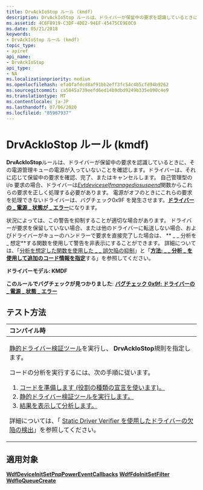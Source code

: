 ```yaml
---
title: DrvAckIoStop ルール (kmdf)
description: DrvAckIoStop ルールは、ドライバーが保留中の要求を認識しているときに、その電源管理キューの電源が入っていないことを確認します。ドライバーは、それに応じて保留中の要求を確認、完了、またはキャンセルします。
ms.assetid: 4C6F8919-C3DF-4DE2-94EF-45475CE9E0C0
ms.date: 05/21/2018
keywords:
- DrvAckIoStop ルール (kmdf)
topic_type:
- apiref
api_name:
- DrvAckIoStop
api_type:
- NA
ms.localizationpriority: medium
ms.openlocfilehash: efa0fafdcd8af91bb2eff3fc54c4b5cfd94b9262
ms.sourcegitcommit: ca5045a739eefd6ed14b9dbd9249b335e090c4e9
ms.translationtype: MT
ms.contentlocale: ja-JP
ms.lasthandoff: 07/06/2020
ms.locfileid: "85967937"
---
```

# <a name="drvackiostop-rule-kmdf"></a>DrvAckIoStop ルール (kmdf)


**DrvAckIoStop**ルールは、ドライバーが保留中の要求を認識しているときに、その電源管理キューの電源が入っていないことを確認します。ドライバーは、それに応じて保留中の要求を確認、完了、またはキャンセルします。 自己管理型の i/o 要求の場合、ドライバーは[*Evtdeviceselfmanagediosuspend*](https://docs.microsoft.com/windows-hardware/drivers/ddi/wdfdevice/nc-wdfdevice-evt_wdf_device_self_managed_io_suspend)関数からこれらの要求を正しく処理する必要があります。 電源がオフのときにこれらの要求を処理できないドライバーは、バグチェック0x9F を発生させます。[**ドライバーの \_ 電源 \_ 状態が \_ エラー**](https://docs.microsoft.com/windows-hardware/drivers/debugger/bug-check-0x9f--driver-power-state-failure)になります。

状況によっては、この警告を抑制することが適切な場合があります。 ドライバーが要求を保留していない場合、または他のドライバーに転送しない場合、およびドライバーがキューのハンドラーで要求を直接完了した場合は、 ** \_ \_ 分析を \_ 想定**する関数を使用して警告を非表示にすることができます。 詳細については、「[分析を想定した関数を使用した \_ \_ 誤欠陥の抑制](https://docs.microsoft.com/windows-hardware/drivers/devtest/using-the--analysis-assume-function-to-suppress-false-defects)」と「[**方法: \_ \_ 分析 \_ を使用して追加のコード情報を指定**](https://docs.microsoft.com/visualstudio/code-quality/how-to-specify-additional-code-information-by-using-analysis-assume?view=vs-2015)する」を参照してください。

**ドライバーモデル: KMDF**

**このルールでバグチェックが見つかりました**: [**バグチェック 0x9f: ドライバーの \_ 電源 \_ 状態 \_ エラー**](https://docs.microsoft.com/windows-hardware/drivers/debugger/bug-check-0x9f--driver-power-state-failure)


<a name="how-to-test"></a>テスト方法
-----------

<table>
<colgroup>
<col width="100%" />
</colgroup>
<thead>
<tr class="header">
<th align="left">コンパイル時</th>
</tr>
</thead>
<tbody>
<tr class="odd">
<td align="left"><p><a href="https://docs.microsoft.com/windows-hardware/drivers/devtest/static-driver-verifier" data-raw-source="[Static Driver Verifier](https://docs.microsoft.com/windows-hardware/drivers/devtest/static-driver-verifier)">静的ドライバー検証ツール</a>を実行し、 <strong>DrvAckIoStop</strong>規則を指定します。</p>
コードの分析を実行するには、次の手順に従います。
<ol>
<li><a href="https://docs.microsoft.com/windows-hardware/drivers/devtest/using-static-driver-verifier-to-find-defects-in-drivers#preparing-your-source-code" data-raw-source="[Prepare your code (use role type declarations).](https://docs.microsoft.com/windows-hardware/drivers/devtest/using-static-driver-verifier-to-find-defects-in-drivers#preparing-your-source-code)">コードを準備します (役割の種類の宣言を使います)。</a></li>
<li><a href="https://docs.microsoft.com/windows-hardware/drivers/devtest/using-static-driver-verifier-to-find-defects-in-drivers#running-static-driver-verifier" data-raw-source="[Run Static Driver Verifier.](https://docs.microsoft.com/windows-hardware/drivers/devtest/using-static-driver-verifier-to-find-defects-in-drivers#running-static-driver-verifier)">静的ドライバー検証ツールを実行します。</a></li>
<li><a href="https://docs.microsoft.com/windows-hardware/drivers/devtest/using-static-driver-verifier-to-find-defects-in-drivers#viewing-and-analyzing-the-results" data-raw-source="[View and analyze the results.](https://docs.microsoft.com/windows-hardware/drivers/devtest/using-static-driver-verifier-to-find-defects-in-drivers#viewing-and-analyzing-the-results)">結果を表示して分析します。</a></li>
</ol>
<p>詳細については、「 <a href="https://docs.microsoft.com/windows-hardware/drivers/devtest/using-static-driver-verifier-to-find-defects-in-drivers" data-raw-source="[Using Static Driver Verifier to Find Defects in Drivers](https://docs.microsoft.com/windows-hardware/drivers/devtest/using-static-driver-verifier-to-find-defects-in-drivers)">Static Driver Verifier を使用したドライバーの欠陥の検出</a>」を参照してください。</p></td>
</tr>
</tbody>
</table>

<a name="applies-to"></a>適用対象
----------

[**WdfDeviceInitSetPnpPowerEventCallbacks**](https://docs.microsoft.com/windows-hardware/drivers/ddi/wdfdevice/nf-wdfdevice-wdfdeviceinitsetpnppowereventcallbacks) 
[**WdfFdoInitSetFilter**](https://docs.microsoft.com/windows-hardware/drivers/ddi/wdffdo/nf-wdffdo-wdffdoinitsetfilter) 
[**WdfIoQueueCreate**](https://docs.microsoft.com/windows-hardware/drivers/ddi/wdfio/nf-wdfio-wdfioqueuecreate)
 

 





